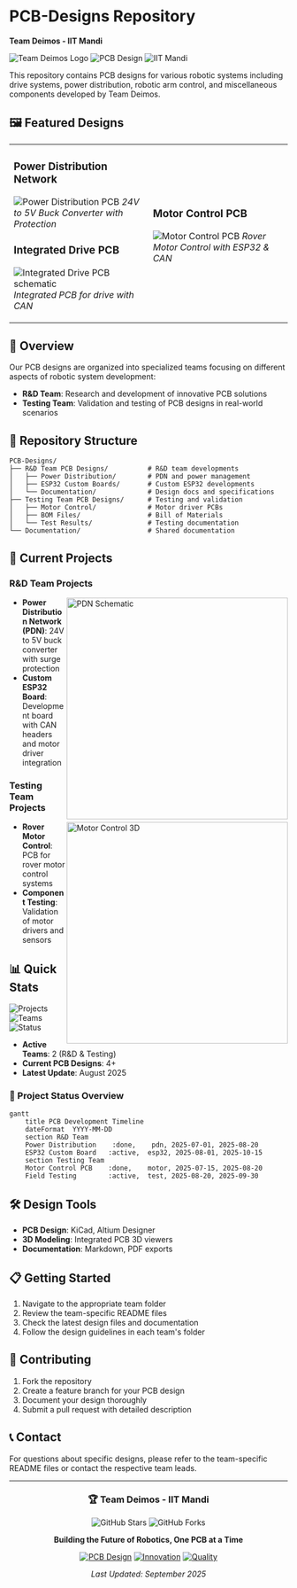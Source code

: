 # PCB-Designs Repository

**Team Deimos - IIT Mandi**

![Team Deimos Logo](https://img.shields.io/badge/Team-Deimos-blue?style=for-the-badge)
![PCB Design](https://img.shields.io/badge/PCB-Design-green?style=for-the-badge)
![IIT Mandi](https://img.shields.io/badge/IIT-Mandi-orange?style=for-the-badge)

This repository contains PCB designs for various robotic systems including drive systems, power distribution, robotic arm control, and miscellaneous components developed by Team Deimos.

## 🖼️ Featured Designs

<table>
<tr>
<td width="50%">

### Power Distribution Network
![Power Distribution PCB](R&D%20Team%20PCB%20Designs/Power%20Distribution/3D_PCB1_2025-08-20.png)
*24V to 5V Buck Converter with Protection*

### Integrated Drive PCB
![Integrated Drive PCB schematic](R&D%20Team%20PCB%20Designs/ESP32%20Custom%20Boards/ESP32-schematic.png)
*Integrated PCB for drive with CAN*

</td>
<td width="50%">

### Motor Control PCB
![Motor Control PCB](Testing%20Team%20PCB%20Designs/Motor%20Control/PCB_3D_view.png)
*Rover Motor Control with ESP32 & CAN*

</td>
</tr>
</table>

## 🚀 Overview

Our PCB designs are organized into specialized teams focusing on different aspects of robotic system development:

- **R&D Team**: Research and development of innovative PCB solutions
- **Testing Team**: Validation and testing of PCB designs in real-world scenarios

## 📁 Repository Structure

```
PCB-Designs/
├── R&D Team PCB Designs/          # R&D team developments
│   ├── Power Distribution/        # PDN and power management
│   ├── ESP32 Custom Boards/       # Custom ESP32 developments
│   └── Documentation/             # Design docs and specifications
├── Testing Team PCB Designs/      # Testing and validation
│   ├── Motor Control/             # Motor driver PCBs
│   ├── BOM Files/                 # Bill of Materials
│   └── Test Results/              # Testing documentation
└── Documentation/                 # Shared documentation
```

## 🔧 Current Projects

### R&D Team Projects

<img src="R&D%20Team%20PCB%20Designs/Power%20Distribution/SCH_Schematic1_1-P1_2025-08-20.png" alt="PDN Schematic" width="400" align="right">

- **Power Distribution Network (PDN)**: 24V to 5V buck converter with surge protection
- **Custom ESP32 Board**: Development board with CAN headers and motor driver integration

### Testing Team Projects

<img src="Testing%20Team%20PCB%20Designs/Motor%20Control/PCB_3D_view.png" alt="Motor Control 3D" width="400" align="right">

- **Rover Motor Control**: PCB for rover motor control systems
- **Component Testing**: Validation of motor drivers and sensors

## 📊 Quick Stats

![Projects](https://img.shields.io/badge/Active%20Projects-4+-blue)
![Teams](https://img.shields.io/badge/Teams-2-green)
![Status](https://img.shields.io/badge/Status-Active%20Development-yellow)

- **Active Teams**: 2 (R&D & Testing)
- **Current PCB Designs**: 4+
- **Latest Update**: August 2025

### 🚀 Project Status Overview

```mermaid
gantt
    title PCB Development Timeline
    dateFormat  YYYY-MM-DD
    section R&D Team
    Power Distribution    :done,    pdn, 2025-07-01, 2025-08-20
    ESP32 Custom Board   :active,  esp32, 2025-08-01, 2025-10-15
    section Testing Team
    Motor Control PCB    :done,    motor, 2025-07-15, 2025-08-20
    Field Testing        :active,  test, 2025-08-20, 2025-09-30
```

## 🛠️ Design Tools

- **PCB Design**: KiCad, Altium Designer
- **3D Modeling**: Integrated PCB 3D viewers
- **Documentation**: Markdown, PDF exports

## 📋 Getting Started

1. Navigate to the appropriate team folder
2. Review the team-specific README files
3. Check the latest design files and documentation
4. Follow the design guidelines in each team's folder

## 🤝 Contributing

1. Fork the repository
2. Create a feature branch for your PCB design
3. Document your design thoroughly
4. Submit a pull request with detailed description

## 📞 Contact

For questions about specific designs, please refer to the team-specific README files or contact the respective team leads.

---

<div align="center">

### 🏆 Team Deimos - IIT Mandi

![GitHub Stars](https://img.shields.io/github/stars/Team-Deimos-IIT-Mandi/PCB-Designs?style=social)
![GitHub Forks](https://img.shields.io/github/forks/Team-Deimos-IIT-Mandi/PCB-Designs?style=social)

**Building the Future of Robotics, One PCB at a Time**

[![PCB Design](https://img.shields.io/badge/PCB-Design%20Excellence-blue?style=for-the-badge&logo=circuitverse)](https://github.com/Team-Deimos-IIT-Mandi/PCB-Designs)
[![Innovation](https://img.shields.io/badge/Innovation-Driven-green?style=for-the-badge&logo=lightbulb)](https://github.com/Team-Deimos-IIT-Mandi)
[![Quality](https://img.shields.io/badge/Quality-Assured-red?style=for-the-badge&logo=checkmarx)](https://github.com/Team-Deimos-IIT-Mandi/PCB-Designs)

*Last Updated: September 2025*

</div>
